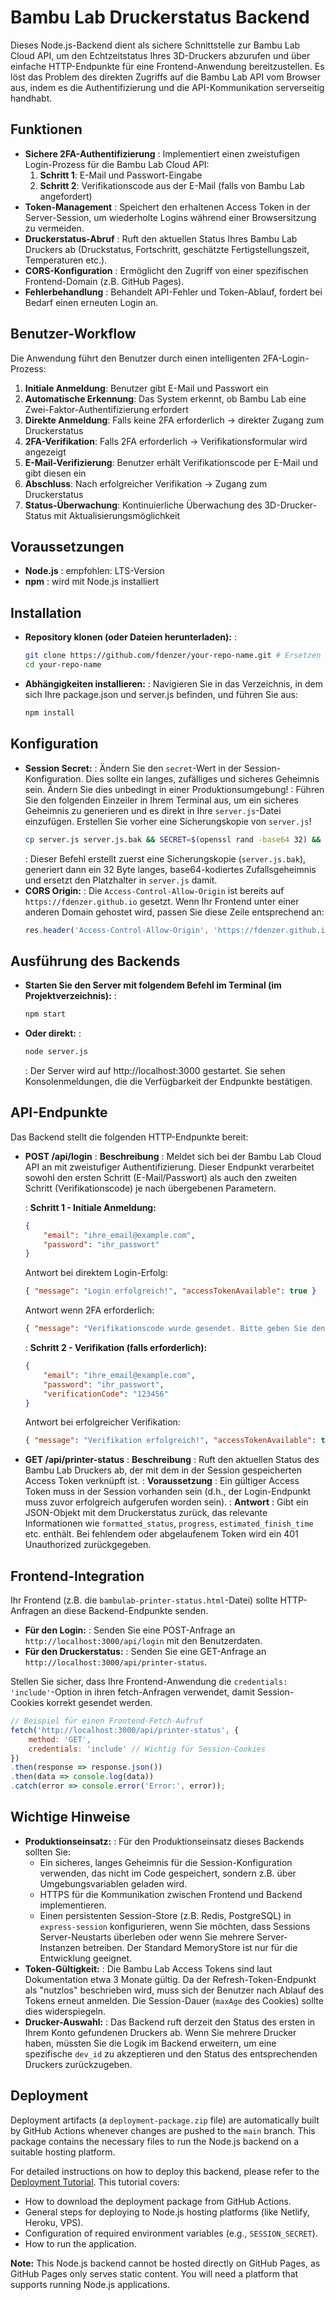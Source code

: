# Bambu Lab Druckerstatus Backend

Dieses Node.js-Backend dient als sichere Schnittstelle zur Bambu Lab Cloud API, um den Echtzeitstatus Ihres 3D-Druckers abzurufen und über einfache HTTP-Endpunkte für eine Frontend-Anwendung bereitzustellen. Es löst das Problem des direkten Zugriffs auf die Bambu Lab API vom Browser aus, indem es die Authentifizierung und die API-Kommunikation serverseitig handhabt.

## Funktionen

- **Sichere 2FA-Authentifizierung**
  : Implementiert einen zweistufigen Login-Prozess für die Bambu Lab Cloud API:
  1. **Schritt 1**: E-Mail und Passwort-Eingabe
  2. **Schritt 2**: Verifikationscode aus der E-Mail (falls von Bambu Lab angefordert)
- **Token-Management**
  : Speichert den erhaltenen Access Token in der Server-Session, um wiederholte Logins während einer Browsersitzung zu vermeiden.
- **Druckerstatus-Abruf**
  : Ruft den aktuellen Status Ihres Bambu Lab Druckers ab (Druckstatus, Fortschritt, geschätzte Fertigstellungszeit, Temperaturen etc.).
- **CORS-Konfiguration**
  : Ermöglicht den Zugriff von einer spezifischen Frontend-Domain (z.B. GitHub Pages).
- **Fehlerbehandlung**
  : Behandelt API-Fehler und Token-Ablauf, fordert bei Bedarf einen erneuten Login an.

## Benutzer-Workflow

Die Anwendung führt den Benutzer durch einen intelligenten 2FA-Login-Prozess:

1. **Initiale Anmeldung**: Benutzer gibt E-Mail und Passwort ein
2. **Automatische Erkennung**: Das System erkennt, ob Bambu Lab eine Zwei-Faktor-Authentifizierung erfordert
3. **Direkte Anmeldung**: Falls keine 2FA erforderlich → direkter Zugang zum Druckerstatus
4. **2FA-Verifikation**: Falls 2FA erforderlich → Verifikationsformular wird angezeigt
5. **E-Mail-Verifizierung**: Benutzer erhält Verifikationscode per E-Mail und gibt diesen ein
6. **Abschluss**: Nach erfolgreicher Verifikation → Zugang zum Druckerstatus
7. **Status-Überwachung**: Kontinuierliche Überwachung des 3D-Drucker-Status mit Aktualisierungsmöglichkeit

## Voraussetzungen

- **Node.js**
  : empfohlen: LTS-Version
- **npm**
  : wird mit Node.js installiert

## Installation

- **Repository klonen (oder Dateien herunterladen):**
  :
    ```sh
    git clone https://github.com/fdenzer/your-repo-name.git # Ersetzen Sie dies durch Ihr tatsächliches Repo
    cd your-repo-name
    ```
- **Abhängigkeiten installieren:**
  : Navigieren Sie in das Verzeichnis, in dem sich Ihre package.json und server.js befinden, und führen Sie aus:
    ```sh
    npm install
    ```

## Konfiguration

- **Session Secret:**
  : Ändern Sie den `secret`-Wert in der Session-Konfiguration. Dies sollte ein langes, zufälliges und sicheres Geheimnis sein. Ändern Sie dies unbedingt in einer Produktionsumgebung!
  : Führen Sie den folgenden Einzeiler in Ihrem Terminal aus, um ein sicheres Geheimnis zu generieren und es direkt in Ihre `server.js`-Datei einzufügen. Erstellen Sie vorher eine Sicherungskopie von `server.js`!
    ```sh
    cp server.js server.js.bak && SECRET=$(openssl rand -base64 32) && sed -i.bak "s|secret: 'your_super_secret_key_for_sessions',|secret: '$SECRET',|" server.js
    ```
  : Dieser Befehl erstellt zuerst eine Sicherungskopie (`server.js.bak`), generiert dann ein 32 Byte langes, base64-kodiertes Zufallsgeheimnis und ersetzt den Platzhalter in `server.js` damit.
- **CORS Origin:**
  : Die `Access-Control-Allow-Origin` ist bereits auf `https://fdenzer.github.io` gesetzt. Wenn Ihr Frontend unter einer anderen Domain gehostet wird, passen Sie diese Zeile entsprechend an:
    ```js
    res.header('Access-Control-Allow-Origin', 'https://fdenzer.github.io') // Spezifische Frontend-Domain
    ```

## Ausführung des Backends

- **Starten Sie den Server mit folgendem Befehl im Terminal (im Projektverzeichnis):**
  :
    ```sh
    npm start
    ```
- **Oder direkt:**
  :
    ```sh
    node server.js
    ```
  : Der Server wird auf http://localhost:3000 gestartet. Sie sehen Konsolenmeldungen, die die Verfügbarkeit der Endpunkte bestätigen.

## API-Endpunkte

Das Backend stellt die folgenden HTTP-Endpunkte bereit:

- **POST /api/login**
  : **Beschreibung**
    : Meldet sich bei der Bambu Lab Cloud API an mit zweistufiger Authentifizierung. Dieser Endpunkt verarbeitet sowohl den ersten Schritt (E-Mail/Passwort) als auch den zweiten Schritt (Verifikationscode) je nach übergebenen Parametern.
  
  : **Schritt 1 - Initiale Anmeldung:**
    ```json
    {
        "email": "ihre_email@example.com",
        "password": "ihr_passwort"
    }
    ```
    Antwort bei direktem Login-Erfolg:
    ```json
    { "message": "Login erfolgreich!", "accessTokenAvailable": true }
    ```
    Antwort wenn 2FA erforderlich:
    ```json
    { "message": "Verifikationscode wurde gesendet. Bitte geben Sie den Code ein.", "needsVerification": true }
    ```
  
  : **Schritt 2 - Verifikation (falls erforderlich):**
    ```json
    {
        "email": "ihre_email@example.com",
        "password": "ihr_passwort",
        "verificationCode": "123456"
    }
    ```
    Antwort bei erfolgreicher Verifikation:
    ```json
    { "message": "Verifikation erfolgreich!", "accessTokenAvailable": true }
    ```

- **GET /api/printer-status**
  : **Beschreibung**
    : Ruft den aktuellen Status des Bambu Lab Druckers ab, der mit dem in der Session gespeicherten Access Token verknüpft ist.
  : **Voraussetzung**
    : Ein gültiger Access Token muss in der Session vorhanden sein (d.h., der Login-Endpunkt muss zuvor erfolgreich aufgerufen worden sein).
  : **Antwort**
    : Gibt ein JSON-Objekt mit dem Druckerstatus zurück, das relevante Informationen wie `formatted_status`, `progress`, `estimated_finish_time` etc. enthält. Bei fehlendem oder abgelaufenem Token wird ein 401 Unauthorized zurückgegeben.

## Frontend-Integration

Ihr Frontend (z.B. die `bambulab-printer-status.html`-Datei) sollte HTTP-Anfragen an diese Backend-Endpunkte senden.

- **Für den Login:**
  : Senden Sie eine POST-Anfrage an `http://localhost:3000/api/login` mit den Benutzerdaten.
- **Für den Druckerstatus:**
  : Senden Sie eine GET-Anfrage an `http://localhost:3000/api/printer-status`.

Stellen Sie sicher, dass Ihre Frontend-Anwendung die `credentials: 'include'`-Option in ihren fetch-Anfragen verwendet, damit Session-Cookies korrekt gesendet werden.

```js
// Beispiel für einen Frontend-Fetch-Aufruf
fetch('http://localhost:3000/api/printer-status', {
    method: 'GET',
    credentials: 'include' // Wichtig für Session-Cookies
})
.then(response => response.json())
.then(data => console.log(data))
.catch(error => console.error('Error:', error));
```

## Wichtige Hinweise

- **Produktionseinsatz:**
  : Für den Produktionseinsatz dieses Backends sollten Sie:
    - Ein sicheres, langes Geheimnis für die Session-Konfiguration verwenden, das nicht im Code gespeichert, sondern z.B. über Umgebungsvariablen geladen wird.
    - HTTPS für die Kommunikation zwischen Frontend und Backend implementieren.
    - Einen persistenten Session-Store (z.B. Redis, PostgreSQL) in `express-session` konfigurieren, wenn Sie möchten, dass Sessions Server-Neustarts überleben oder wenn Sie mehrere Server-Instanzen betreiben. Der Standard MemoryStore ist nur für die Entwicklung geeignet.
- **Token-Gültigkeit:**
  : Die Bambu Lab Access Tokens sind laut Dokumentation etwa 3 Monate gültig. Da der Refresh-Token-Endpunkt als "nutzlos" beschrieben wird, muss sich der Benutzer nach Ablauf des Tokens erneut anmelden. Die Session-Dauer (`maxAge` des Cookies) sollte dies widerspiegeln.
- **Drucker-Auswahl:**
  : Das Backend ruft derzeit den Status des ersten in Ihrem Konto gefundenen Druckers ab. Wenn Sie mehrere Drucker haben, müssten Sie die Logik im Backend erweitern, um eine spezifische `dev_id` zu akzeptieren und den Status des entsprechenden Druckers zurückzugeben.

## Deployment

Deployment artifacts (a `deployment-package.zip` file) are automatically built by GitHub Actions whenever changes are pushed to the `main` branch. This package contains the necessary files to run the Node.js backend on a suitable hosting platform.

For detailed instructions on how to deploy this backend, please refer to the [Deployment Tutorial](./deploy_tutorial.md). This tutorial covers:
- How to download the deployment package from GitHub Actions.
- General steps for deploying to Node.js hosting platforms (like Netlify, Heroku, VPS).
- Configuration of required environment variables (e.g., `SESSION_SECRET`).
- How to run the application.

**Note:** This Node.js backend cannot be hosted directly on GitHub Pages, as GitHub Pages only serves static content. You will need a platform that supports running Node.js applications.